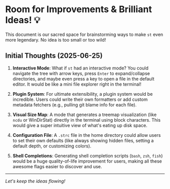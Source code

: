 # Room for Improvements & Brilliant Ideas! 💡

This document is our sacred space for brainstorming ways to make `st` even more legendary. No idea is too small or too wild!

## Initial Thoughts (2025-06-25)

1.  **Interactive Mode**: What if `st` had an interactive mode? You could navigate the tree with arrow keys, press `Enter` to expand/collapse directories, and maybe even press a key to open a file in the default editor. It would be like a mini file explorer right in the terminal!

2.  **Plugin System**: For ultimate extensibility, a plugin system would be incredible. Users could write their own formatters or add custom metadata fetchers (e.g., pulling git blame info for each file).

3.  **Visual Size Map**: A mode that generates a treemap visualization (like `ncdu` or WinDirStat) directly in the terminal using block characters. This would give a super intuitive view of what's eating up disk space.

4.  **Configuration File**: A `.strc` file in the home directory could allow users to set their own defaults (like always showing hidden files, setting a default depth, or customizing colors).

5.  **Shell Completions**: Generating shell completion scripts (`bash`, `zsh`, `fish`) would be a huge quality-of-life improvement for users, making all these awesome flags easier to discover and use.

---
*Let's keep the ideas flowing!*